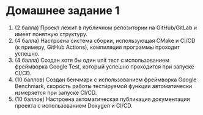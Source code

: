 # Домашнее задание 1
1. (2 балла) Проект лежит в публичном репозитории на GitHub/GitLab и имеет понятную структуру.
2. (4 балла) Настроена система сборки, использующая CMake и CI/CD (к примеру, GitHub Actions), компиляция программы проходит успешно.
3. (4 балла) Создан хотя бы один unit тест с использованием фреймворка Google Test, который успешно проходится при запуске CI/CD.
4. (10 баллов) Создан бенчмарк с использованием фреймворка Google Benchmark, скорость работы тестируемой функции автоматически измеряется при запуске CI/CD.
5. (10 баллов) Настроена автоматическая публикация документации проекта с использованием Doxygen и CI/CD.
